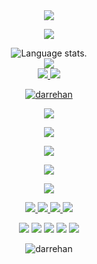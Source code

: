 
<div align="center">
  <a href="https://github.com/Darrehan">
    <img src="http://github-profile-summary-cards.vercel.app/api/cards/profile-details?username=Darrehan&theme=slateorange" />
 </a>
</div>
<p align="center">
   <a href="https://github.com/sponsors/darrehan">
    <img src="https://img.shields.io/static/v1?label=Sponsor&message=%E2%9D%A4&logo=GitHub&color=ff69b4"/> </a></p>
<div align="center">
  <img src="https://github-readme-stats.vercel.app/api/top-langs/?username=Darrehan&langs_count=8&theme=great-gatsby" alt="Language stats.">
</div>
<div align="center">
  <a href="https://github.com/Darrehan">
    <img src="https://github-readme-streak-stats.herokuapp.com?user=Darrehan&theme=rising-sun&hide_border=true&exclude_days=Sun" />
  </a>
</div>
<div align="center">
  <a href="https://github.com/Darehan">
    <img src="http://github-profile-summary-cards.vercel.app/api/cards/stats?username=Darrehan&theme=slateorange" />
    <img src="http://github-profile-summary-cards.vercel.app/api/cards/most-commit-language?username=Darehan&theme=slateorange" />
  </a>
</div>
<p align="center"> <a href="https://github.com/ryo-ma/github-profile-trophy"><img src="https://github-profile-trophy.vercel.app/?username=darrehan" alt="darrehan" /></a> </p
 
<div align="center">
  <p align="center">
  <a href="https://github.com/Darrehan">
    <img src="https://img.shields.io/badge/Languages:-orange" />
  </a>
</p>
</div>
<div align="center">
  <p align="center">
  <a href="https://github.com/Darrehan?tab=repositories">
    <img src="https://skillicons.dev/icons?i=c,cpp,java,py,css,html,js,androidstudio,mongodb,react,nodejs,jquery" />
  </a>
</p>
</div>
<div align="center">
  <p align="center">
  <a href="https://github.com/Darrehan">
    <img src="https://img.shields.io/badge/Development:-orange" />
  </a>
</p>
</div>
<div align="center">
  <p align="center">
  <a href="https://github.com/Darrehan?tab=repositories">
    <img src="https://skillicons.dev/icons?i=git,vscode,linux,github" /> 
  </a>
</p>
</div>
<div align="center">
  <p align="center">
  <a href="https://github.com/Darrehan">
    <img src="https://img.shields.io/badge/Socialmedia:-orange" />
  </a>
</p>
</div>
<p align="center">
  <a href="https://twitter.com/Darehan">
    <img src="https://skillicons.dev/icons?i=twitter" />
  </a>
    <a href="https://stackoverflow.com/">
    <img src="https://skillicons.dev/icons?i=stackoverflow" />
  </a>
  <a href="https://instagram.com/https://www.instagram.com/dar.rehan_/">
    <img src="https://skillicons.dev/icons?i=instagram" />
  </a>
  <a href="https://www.linkedin.com/in/dar-rehan-rasool-66a14222a/">
    <img src="https://skillicons.dev/icons?i=linkedin" />
  </a>
</p>
<div align="center">
  <p align="center">
  <div> 
    <a href="https://discord.com" target="_blank"><img src="https://img.shields.io/badge/Discord-7289DA?style=for-the-badge&logo=discord&logoColor=white" target="_blank"></a> 
    <a href="https://linkedin.com/in/https://www.linkedin.com/in/dar-rehan-rasool-66a14222a/" target="_blank"><img src="https://img.shields.io/badge/-LinkedIn-%230077B5?style=for-the-badge&logo=linkedin&logoColor=white" target="_blank"></a> 
    <a href = "mailto:darrehanrasool@gmail.com"><img src="https://img.shields.io/badge/-Gmail-%23333?style=for-the-badge&logo=gmail&logoColor=red" target="_blank"></a> 
    <a href="https://instagram.com/https://www.instagram.com/dar.rehan_/" target="_blank"><img src="https://img.shields.io/badge/-Instagram-%23E4405F?style=for-the-badge&logo=instagram&logoColor=white" target="_blank"></a>
    <a href="https://www.youtube.com/channel/UC82A6YxBt-ni7NoP46Cw3rA" target="_blank"><img src="https://img.shields.io/badge/YouTube-FF0000?style=for-the-badge&logo=youtube&logoColor=white" target="_blank"></a>
  </div>
 </p>
</div>
<div align="center"> <img  src="https://komarev.com/ghpvc/?username=darrehan&label=Profile%20views&color=0e75b6&style=flat" alt="darrehan" /></div>

<!-- <div align="center">
  <p align="center">
    <img src="https://count.getloli.com/get/@Darrehan.github.readme" width="200"/>
  </p>
</div> -->
